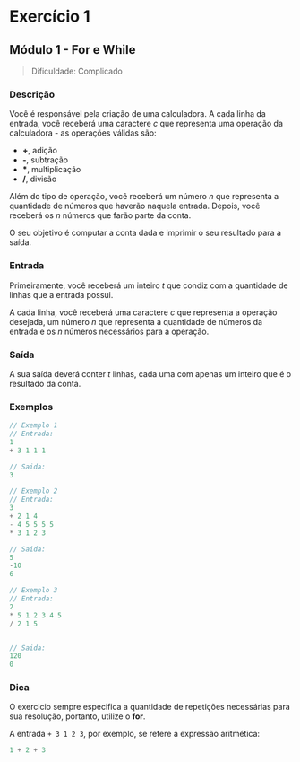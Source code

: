 # Exercício 1
## Módulo 1 - For e While

> Dificuldade: Complicado

### Descrição
Você é responsável pela criação de uma calculadora. A cada linha da entrada, você receberá uma caractere $c$ que representa uma operação da calculadora - as operações
válidas são:

- **+**, adição
- **-**, subtração
- **\***, multiplicação
- **/**, divisão

Além do tipo de operação, você receberá um número $n$ que representa a quantidade de
números que haverão naquela entrada. Depois, você receberá os $n$ números que farão 
parte da conta.

O seu objetivo é computar a conta dada e imprimir o seu resultado para a saída.

### Entrada
Primeiramente, você receberá um inteiro $t$ que condiz com a quantidade de linhas que
a entrada possui.

A cada linha, você receberá uma caractere $c$ que representa a operação desejada, um número $n$ que representa a quantidade de números da entrada e os $n$ números necessários para a operação.

### Saída
A sua saída deverá conter $t$ linhas, cada uma com apenas um inteiro que é o resultado
da conta.

### Exemplos
```c
// Exemplo 1
// Entrada:
1
+ 3 1 1 1

// Saida:
3
```

```c
// Exemplo 2
// Entrada:
3
+ 2 1 4
- 4 5 5 5 5
* 3 1 2 3

// Saida:
5
-10
6
```

```c
// Exemplo 3
// Entrada:
2
* 5 1 2 3 4 5
/ 2 1 5


// Saida:
120
0
```

### Dica
O exercicio sempre especifica a quantidade de repetições necessárias para sua
resolução, portanto, utilize o **for**.

A entrada `+ 3 1 2 3`, por exemplo, se refere a expressão aritmética:

```c
1 + 2 + 3
```